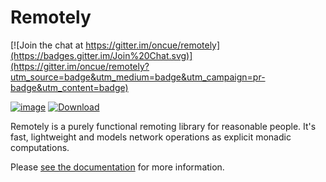 # Remotely

[![Join the chat at https://gitter.im/oncue/remotely](https://badges.gitter.im/Join%20Chat.svg)](https://gitter.im/oncue/remotely?utm_source=badge&utm_medium=badge&utm_campaign=pr-badge&utm_content=badge)

[![image](https://travis-ci.org/oncue/remotely.svg)](https://travis-ci.org/oncue/remotely)  [ ![Download](https://api.bintray.com/packages/oncue/releases/remotely/images/download.svg) ](https://bintray.com/oncue/releases/remotely/_latestVersion)

Remotely is a purely functional remoting library for reasonable people. It's fast, lightweight and models network operations as explicit monadic computations.

Please [see the documentation](http://oncue.github.io/remotely/) for more information.
